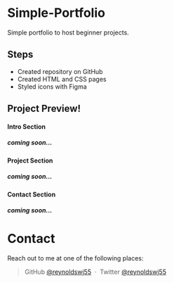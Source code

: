 # Simple-Portfolio

Simple portfolio to host beginner projects.

## Steps

- Created repository on GitHub
- Created HTML and CSS pages
- Styled icons with Figma

## Project Preview!

#### Intro Section

##### coming soon...

#### Project Section

##### coming soon...

#### Contact Section

##### coming soon...

# Contact

Reach out to me at one of the following places:

> GitHub [@reynoldswj55](https://github.com/reynoldswj55) &nbsp;&middot;&nbsp;
> Twitter [@reynoldswj55](https://twitter.com/reynoldswj55)
